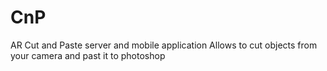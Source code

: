 # CnP
AR Cut and Paste server and mobile application
Allows to cut objects from your camera and past it to photoshop
